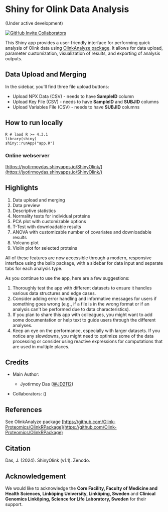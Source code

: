 # Shiny for Olink Data Analysis
(Under active development)


[![GitHub Invite Collaborators](https://img.shields.io/badge/Invite-Collaborators-blue?style=for-the-badge&logo=github)](https://github.com/JD2112/ShinyWGCNA/settings/access)

This Shiny app provides a user-friendly interface for performing quick analysis of Olink data using [OlinkAnalyze package](https://github.com/Olink-Proteomics/OlinkRPackage). It allows for data upload, parameter customization, visualization of results, and exporting of analysis outputs.

## Data Upload and Merging
In the sidebar, you'll find three file upload buttons:
  - Upload NPX Data (CSV) - needs to have **SampleID** column
  - Upload Key File (CSV) - needs to have **SampleID** and **SUBJID** columns
  - Upload Variables File (CSV) - needs to have **SUBJID** columns

## How to run locally
```
R # laod R >= 4.3.1
library(shiny)
shiny::runApp("app.R")
```

### Online webserver

[https://jyotirmoydas.shinyapps.io/ShinyOlink/](https://jyotirmoydas.shinyapps.io/ShinyOlink/)

## Highlights

1. Data upload and merging
2. Data preview
3. Descriptive statistics
4. Normality tests for individual proteins
5. PCA plot with customizable options
6. T-Test with downloadable results
7. ANOVA with customizable number of covariates and downloadable results
8. Volcano plot
9. Violin plot for selected proteins

All of these features are now accessible through a modern, responsive interface using the bslib package, with a sidebar for data input and separate tabs for each analysis type.

As you continue to use the app, here are a few suggestions:

1. Thoroughly test the app with different datasets to ensure it handles various data structures and edge cases.
2. Consider adding error handling and informative messages for users if something goes wrong (e.g., if a file is in the wrong format or if an analysis can't be performed due to data characteristics).
3. If you plan to share this app with colleagues, you might want to add some documentation or help text to guide users through the different analyses.
4. Keep an eye on the performance, especially with larger datasets. If you notice any slowdowns, you might need to optimize some of the data processing or consider using reactive expressions for computations that are used in multiple places.

## Credits
- Main Author: 
    - Jyotirmoy Das ([@JD2112](https://github.com/JD2112))

- Collaborators: ()

## References
See OlinkAnalyze package [https://github.com/Olink-Proteomics/OlinkRPackage](https://github.com/Olink-Proteomics/OlinkRPackage)

## Citation

Das, J. (2024). ShinyOlink (v1.1). Zenodo. 

## Acknowledgement

We would like to acknowledge the **Core Facility, Faculty of Medicine and Health Sciences, Linköping University, Linköping, Sweden** and **Clinical Genomics Linköping, Science for Life Laboratory, Sweden** for their support.